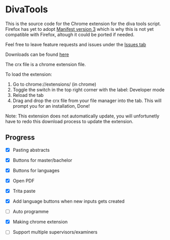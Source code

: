 # DivaTools

This is the source code for the Chrome extension for the diva tools script.
Firefox has yet to adopt [Manifest version 3](https://developer.chrome.com/docs/extensions/mv3/intro/) which is why this is not yet compatible with Firefox, altough it could be ported if needed.

Feel free to leave feature requests and issues under the [Issues tab](https://github.com/BaltzarL/DivaTools/issues)

Downloads can be found [here](https://github.com/BaltzarL/DivaTools/releases)

The crx file is a chrome extension file.

To load the extension:
1. Go to chrome://extensions/ (in chrome)
2. Toggle the switch in the top right corner with the label: Developer mode
3. Reload the tab
4. Drag and drop the crx file from your file manager into the tab. This will prompt you for an installation,
Done!

Note: This extension does not automatically update, you will unfortunetly have to redo this download process to update the extension.

## Progress
- [x] Pasting abstracts
- [x] Buttons for master/bachelor
- [x] Buttons for languages
- [x] Open PDF 
- [x] Trita paste 
- [x] Add language buttons when new inputs gets created
- [ ] Auto programme
- [x] Making chrome extension
- [ ] Support multiple supervisors/examiners
 
